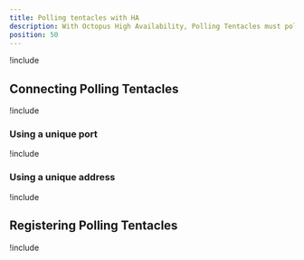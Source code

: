 ```yaml
---
title: Polling tentacles with HA
description: With Octopus High Availability, Polling Tentacles must poll all of the Octopus Server nodes in your configuration.
position: 50
---
```


!include <polling-tentacles-and-ha>

## Connecting Polling Tentacles

!include <polling-tentacles-and-ha-connecting>

### Using a unique port

!include <polling-tentacles-connection-same-port>

### Using a unique address

!include <polling-tentacles-connection-different-ports>

## Registering Polling Tentacles

!include <polling-tentacles-and-ha-registering>